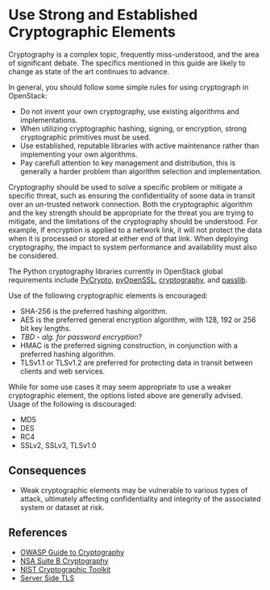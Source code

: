 Use Strong and Established Cryptographic Elements
=================================================

Cryptography is a complex topic, frequently miss-understood, and the area of significant debate. The specifics mentioned in this guide are likely to change as state of the art continues to advance.

In general, you should follow some simple rules for using cryptograph in OpenStack:
* Do not invent your own cryptography, use existing algorithms and implementations.
* When utilizing cryptographic hashing, signing, or encryption, strong cryptographic primitives must be used.
* Use established, reputable libraries with active maintenance rather than implementing your own algorithms.
* Pay carefull attention to key management and distribution, this is generally a harder problem than algorithm selection and implementation.

Cryptography should be used to solve a specific problem or mitigate a specific threat, such as ensuring the confidentiality of some data in transit over an un-trusted network connection. Both the cryptographic algorithm and the key strength should be appropriate for the threat you are trying to mitigate, and the limitations of the cryptography should be understood. For example, if encryption is applied to a network link, it will not protect the data when it is processed or stored at either end of that link. When deploying cryptography, the impact to system performance and availability must also be considered.

The Python cryptography libraries currently in OpenStack global requirements include [PyCrypto](https://www.dlitz.net/software/pycrypto/), [pyOpenSSL](https://github.com/pyca/pyopenssl), [cryptography](https://cryptography.io/), and [passlib](https://pythonhosted.org/passlib/).

Use of the following cryptographic elements is encouraged:
* SHA-256 is the preferred hashing algorithm.
* AES is the preferred general encryption algorithm, with 128, 192 or 256 bit key lengths.
* *TBD - alg. for password encryption?*
* HMAC is the preferred signing construction, in conjunction with a preferred hashing algorithm.
* TLSv1.1 or TLSv1.2 are preferred for protecting data in transit between clients and web services.

While for some use cases it may seem appropriate to use a weaker cryptographic element, the options listed above are generally advised. Usage of the following is discouraged:
* MD5
* DES
* RC4
* SSLv2, SSLv3, TLSv1.0

## Consequences

* Weak cryptographic elements may be vulnerable to various types of attack, ultimately affecting confidentiality and integrity of the associated system or dataset at risk.

## References

* [OWASP Guide to Cryptography](https://www.owasp.org/index.php/Guide_to_Cryptography)
* [NSA Suite B Cryptography](https://www.nsa.gov/ia/programs/suiteb_cryptography/index.shtml)
* [NIST Cryptographic Toolkit](http://csrc.nist.gov/groups/ST/toolkit/)
* [Server Side TLS](https://wiki.mozilla.org/Security/Server_Side_TLS)
